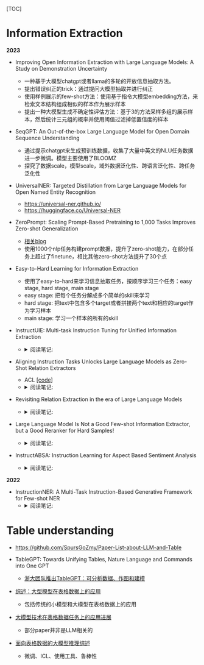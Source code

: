 [TOC]




# Information Extraction

**2023**

- Improving Open Information Extraction with Large Language Models: A Study on Demonstration Uncertainty
  - 一种基于大模型chatgpt或者llama的多轮的开放信息抽取方法。
  - 提出错误纠正的trick：通过提问大模型抽取并进行纠正
  - 使用样例展示的few-shot方法：使用基于指令大模型embedding方法，来检索文本结构组成相似的样本作为展示样本
  - 提出一种大模型生成不确定性评估方法：基于3的方法采样多组的展示样本，然后统计三元组的概率并使用阈值过滤掉低置信度的样本

- SeqGPT: An Out-of-the-box Large Language Model for Open Domain Sequence Understanding
  - 通过提示chatgpt来生成预训练数据，收集了大量中英文的NLU任务数据进一步微调。模型主要使用了BLOOMZ
  - 探究了数据scale，模型scale，域外数据泛化性、跨语言泛化性、跨任务泛化性

- UniversalNER: Targeted Distillation from Large Language Models for Open Named Entity Recognition
  - https://universal-ner.github.io/
  - https://huggingface.co/Universal-NER

- ZeroPrompt: Scaling Prompt-Based Pretraining to 1,000 Tasks Improves
  Zero-shot Generalization
  - [相关blog](https://zhuanlan.zhihu.com/p/461075783)
  - 使用1000个nlp任务构建prompt数据，提升了zero-shot能力，在部分任务上超过了finetune，相比其他zero-shot方法提升了30个点


- Easy-to-Hard Learning for Information Extraction
  - 使用了easy-to-hard来学习信息抽取任务，按顺序学习三个任务：easy stage, hard stage, main stage
  - easy stage: 把每个任务分解成多个简单的skill来学习
  - hard stage: 把text中包含多个target或者拼接两个text和相应的target作为学习样本
  - main stage: 学习一个样本的所有的skill

- InstructUIE: Multi-task Instruction Tuning for Unified Information Extraction
  - <details>
    <summary>阅读笔记: </summary>
    - 将NER，RE，EE等数据集转化为instruction格式，基于FlanT5-10B模型训练  <br>
    - 针对NER，RE，EE等任务都加入辅助任务使得模型更好的学习  <br>
    - 相对于Bert-finetune，InstructUIE去的更好的效果；在少样本数据集上，超过了chatgpt3.5模型  <br>
    </details>

- Aligning Instruction Tasks Unlocks Large Language Models as Zero-Shot Relation Extractors
  - ACL  [[code]](https://github.com/OSU-NLP-Group/QA4RE)
  - <details>
    <summary>阅读笔记: </summary>
    - 认为指令微调并不能提高大模型在RE任务上的效果，原因是因为RE数据的占比很小  <br>
    - 为了解决上诉问题，将RE任务和数据占比非常多的QA任务对齐起来，从而提高RE的任务效果   <br>
    - QA任务:提供候选答案的选项，直接让模型输出选项号  <br>
    </details>

- Revisiting Relation Extraction in the era of Large Language Models
  - <details>
    <summary>阅读笔记: </summary>
    - 基于大模型的关系抽取，使用GPT-3在few-shot的prompt下取得了解决sota的效果；在此基础上使用CoT，能够进一步提升效果  <br>
    - 基于flan-T5在few-shot prompt情况下并未取得sota效果，但是在基于GPT-3生成的CoT数据微调，能够取得sota的效果  <br>
    </details>

- Large Language Model Is Not a Good Few-shot Information Extractor, but a Good Reranker for Hard Samples!
  - <details>
    <summary>阅读笔记: </summary>
    - 将大模型和小模型结合起来做关系抽取任务  <br>
    - 使用小模型过滤出困难样本（根据关系的置信度），然后转化成多项选择问题，输出使用了analysis（CoT）  <br>
    </details>

- InstructABSA: Instruction Learning for Aspect Based Sentiment Analysis
  - <details>
    <summary>阅读笔记: </summary>
    - 基于GPT2模型微调，将多方面情感分析人物转化为instruction方式  <br>
    </details>

**2022**

- InstructionNER: A Multi-Task Instruction-Based Generative Framework for Few-shot NER
  - <details>
    <summary>阅读笔记: </summary>
    -  基于T5模型的指令ner信息抽取  <br>
    </details>


# Table understanding

- https://github.com/SpursGoZmy/Paper-List-about-LLM-and-Table

- TableGPT: Towards Unifying Tables, Nature Language and Commands into One GPT
  - [浙大团队推出TableGPT：可分析数据、作图和建模](https://zhuanlan.zhihu.com/p/643198387)

- [综述：大型模型在表格数据上的应用](https://zhuanlan.zhihu.com/p/684981680)
  - 包括传统的小模型和大模型在表格数据上的应用

- [大模型技术在表格数据任务上的应用进展](https://mp.weixin.qq.com/s/VLOqVXoOO81arJuBkIO6Jw)
  - 部分paper并非是LLM相关的

- [面向表格数据的大模型推理综述](https://mp.weixin.qq.com/s/sXeyH2Ob8-CbGwHHBYOYfQ)
  - 微调、ICL、使用工具、鲁棒性

